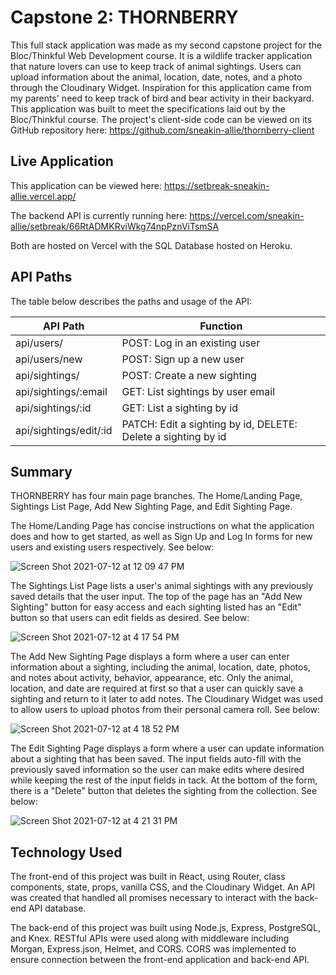 # Capstone 2: THORNBERRY

This full stack application was made as my second capstone project for the Bloc/Thinkful Web Development course. It is a wildlife tracker application that nature lovers can use to keep track of animal sightings. Users can upload information about the animal, location, date, notes, and a photo through the Cloudinary Widget. Inspiration for this application came from my parents' need to keep track of bird and bear activity in their backyard. This application was built to meet the specifications laid out by the Bloc/Thinkful course. The project's client-side code can be viewed on its GitHub repository here: https://github.com/sneakin-allie/thornberry-client

## Live Application

This application can be viewed here: https://setbreak-sneakin-allie.vercel.app/

The backend API is currently running here: https://vercel.com/sneakin-allie/setbreak/66RtADMKRviWkg74npPznViTsmSA

Both are hosted on Vercel with the SQL Database hosted on Heroku.

## API Paths

The table below describes the paths and usage of the API:

|   API Path          |   Function    |
| -------------       | ------------- |
| api/users/          | POST: Log in an existing user                                                           |
| api/users/new       | POST: Sign up a new user                                                                |
| api/sightings/       | POST: Create a new sighting                                                              |
| api/sightings/:email | GET: List sightings by user email                                                        |
| api/sightings/:id    | GET: List a sighting by id   |
| api/sightings/edit/:id    | PATCH: Edit a sighting by id, DELETE: Delete a sighting by id  |

## Summary

THORNBERRY has four main page branches. The Home/Landing Page, Sightings List Page, Add New Sighting Page, and Edit Sighting Page.

The Home/Landing Page has concise instructions on what the application does and how to get started, as well as Sign Up and Log In forms for new users and existing users respectively. See below:

![Screen Shot 2021-07-12 at 12 09 47 PM](https://user-images.githubusercontent.com/68669789/125321473-b8878780-e30a-11eb-86c4-75c081e614bc.png)

The Sightings List Page lists a user's animal sightings with any previously saved details that the user input. The top of the page has an "Add New Sighting" button for easy access and each sighting listed has an "Edit" button so that users can edit fields as desired. See below:

![Screen Shot 2021-07-12 at 4 17 54 PM](https://user-images.githubusercontent.com/68669789/125350430-bb936f80-e32c-11eb-9545-bc89e6bd7b9f.png)

The Add New Sighting Page displays a form where a user can enter information about a sighting, including the animal, location, date, photos, and notes about activity, behavior, appearance, etc. Only the animal, location, and date are required at first so that a user can quickly save a sighting and return to it later to add notes. The Cloudinary Widget was used to allow users to upload photos from their personal camera roll. See below:

![Screen Shot 2021-07-12 at 4 18 52 PM](https://user-images.githubusercontent.com/68669789/125350538-de258880-e32c-11eb-8a05-75c0d0d71361.png)

The Edit Sighting Page displays a form where a user can update information about a sighting that has been saved. The input fields auto-fill with the previously saved information so the user can make edits where desired while keeping the rest of the input fields in tack. At the bottom of the form, there is a "Delete" button that deletes the sighting from the collection. See below:

![Screen Shot 2021-07-12 at 4 21 31 PM](https://user-images.githubusercontent.com/68669789/125350775-3d839880-e32d-11eb-8d4f-a3ce2b4d31ca.png)

## Technology Used

The front-end of this project was built in React, using Router, class components, state, props, vanilla CSS, and the Cloudinary Widget. An API was created that handled all promises necessary to interact with the back-end API database.

The back-end of this project was built using Node.js, Express, PostgreSQL, and Knex. RESTful APIs were used along with middleware including Morgan, Express.json, Helmet, and CORS. CORS was implemented to ensure connection between the front-end application and back-end API.

